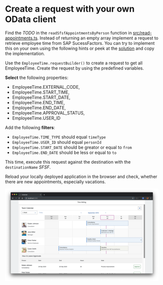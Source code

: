 # Create a request with your own OData client

Find the *TODO* in the `readSfsfAppointmentsByPerson` function in [src/read-appointments.ts](src/read-appointments.ts). Instead of returning an empty array implement a request to retrieve employee time from SAP SucessFactors. You can try to implement this on your own using the following hints or peek at the [solution](SOLUTION.md#create-a-request-with-you-own-odata-client) and copy the implementation.

Use the `EmployeeTime.requestBuilder()` to create a request to get all EmployeeTime. Create the request by using the predefined variables.

**Select** the following properties:
* EmployeeTime.EXTERNAL_CODE,
* EmployeeTime.START_TIME,
* EmployeeTime.START_DATE,
* EmployeeTime.END_TIME,
* EmployeeTime.END_DATE,
* EmployeeTime.APPROVAL_STATUS,
* EmployeeTime.USER_ID

Add the following **filters**:

* `EmployeeTime.TIME_TYPE` should equal `timeType`
* `EmployeeTime.USER_ID` should equal `personId`
* `EmployeeTime.START_DATE` should be greator or equal to `from`
* `EmployeeTime.END_DATE` should be less or equal to `to`

This time, execute this request against the destination with the `destinationName` *SFSF*.

Reload your locally deployed application in the browser and check, whether there are new appointments, especially vacations.

![Read SFSF](images/read-sfsf.png)

<!-- # Automate your deployment
TODO: -->
